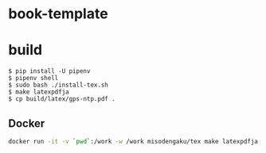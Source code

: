 # book-template



# build
```
$ pip install -U pipenv
$ pipenv shell
$ sudo bash ./install-tex.sh
$ make latexpdfja
$ cp build/latex/gps-ntp.pdf .
```

## Docker

```bash
docker run -it -v `pwd`:/work -w /work misodengaku/tex make latexpdfja
```
